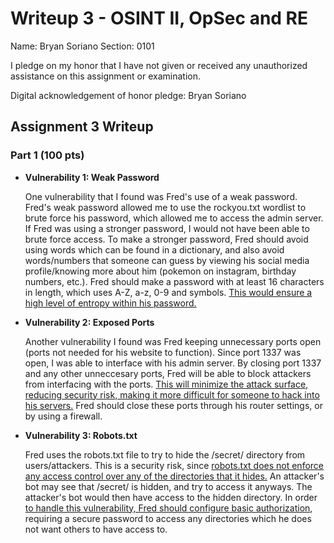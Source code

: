 Writeup 3 - OSINT II, OpSec and RE
======

Name: Bryan Soriano
Section: 0101

I pledge on my honor that I have not given or received any unauthorized assistance on this assignment or examination.

Digital acknowledgement of honor pledge: Bryan Soriano

## Assignment 3 Writeup

### Part 1 (100 pts)

* **Vulnerability 1: Weak Password**

  One vulnerability that I found was Fred's use of a weak password. Fred's weak password allowed me to use the rockyou.txt wordlist to brute force his password, which allowed me to access the admin server. If Fred was using a stronger password, I would not have been able to brute force access. To make a stronger password, Fred should avoid using words which can be found in a dictionary, and also avoid words/numbers that someone can guess by viewing his social media profile/knowing more about him (pokemon on instagram, birthday numbers, etc.). Fred should make a password with at least 16 characters in length, which uses A-Z, a-z, 0-9 and symbols. [This would ensure a high level of entropy within his password.](http://rumkin.com/tools/password/passchk.php)

* **Vulnerability 2: Exposed Ports**

  Another vulnerability I found was Fred keeping unnecessary ports open (ports not needed for his website to function). Since port 1337 was open, I was able to interface with his admin server. By closing port 1337 and any other unneccesary ports, Fred will be able to block attackers from interfacing with the ports. [This will minimize the attack surface, reducing security risk, making it more difficult for someone to hack into his servers.](https://www.tripwire.com/state-of-security/featured/understanding-constitutes-attack-surface-2/) Fred should close these ports through his router settings, or by using a firewall.
  
* **Vulnerability 3: Robots.txt**

  Fred uses the robots.txt file to try to hide the /secret/ directory from users/attackers. This is a security risk, since [robots.txt does not enforce any access control over any of the directories that it hides.](https://portswigger.net/kb/issues/00600600_robots-txt-file) An attacker's bot may see that /secret/ is hidden, and try to access it anyways. The attacker's bot would then have access to the hidden directory. In order [to handle this vulnerability, Fred should configure basic authorization](http://www.robotstxt.org/faq/nosecurity.html), requiring a secure password to access any directories which he does not want others to have access to. 
